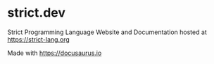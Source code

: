 # strict.dev
Strict Programming Language Website and Documentation hosted at https://strict-lang.org 

Made with https://docusaurus.io